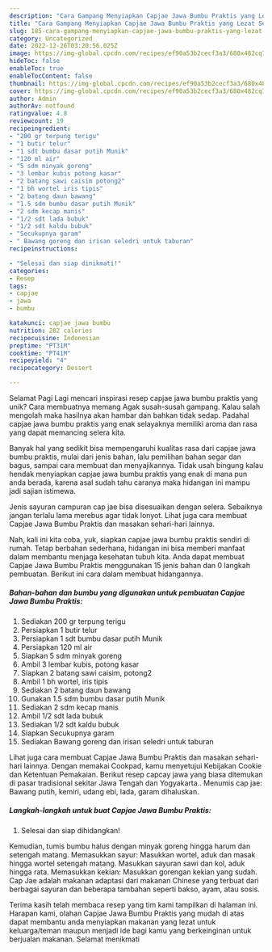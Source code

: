 ```yaml
---
description: "Cara Gampang Menyiapkan Capjae Jawa Bumbu Praktis yang Lezat Sekali, Sempurna"
title: "Cara Gampang Menyiapkan Capjae Jawa Bumbu Praktis yang Lezat Sekali, Sempurna"
slug: 185-cara-gampang-menyiapkan-capjae-jawa-bumbu-praktis-yang-lezat-sekali-sempurna
category: Uncategorized
date: 2022-12-26T03:20:56.025Z
image: https://img-global.cpcdn.com/recipes/ef90a53b2cecf3a3/680x482cq70/capjae-jawa-bumbu-praktis-foto-resep-utama.jpg
hideToc: false
enableToc: true
enableTocContent: false
thumbnail: https://img-global.cpcdn.com/recipes/ef90a53b2cecf3a3/680x482cq70/capjae-jawa-bumbu-praktis-foto-resep-utama.jpg
cover: https://img-global.cpcdn.com/recipes/ef90a53b2cecf3a3/680x482cq70/capjae-jawa-bumbu-praktis-foto-resep-utama.jpg
author: Admin
authorAv: notfound
ratingvalue: 4.8
reviewcount: 19
recipeingredient:
- "200 gr terpung terigu"
- "1 butir telur"
- "1 sdt bumbu dasar putih Munik"
- "120 ml air"
- "5 sdm minyak goreng"
- "3 lembar kubis potong kasar"
- "2 batang sawi caisim potong2"
- "1 bh wortel iris tipis"
- "2 batang daun bawang"
- "1.5 sdm bumbu dasar putih Munik"
- "2 sdm kecap manis"
- "1/2 sdt lada bubuk"
- "1/2 sdt kaldu bubuk"
- "Secukupnya garam"
- " Bawang goreng dan irisan seledri untuk taburan"
recipeinstructions:

- "Selesai dan siap dinikmati!"
categories:
- Resep
tags:
- capjae
- jawa
- bumbu

katakunci: capjae jawa bumbu 
nutrition: 282 calories
recipecuisine: Indonesian
preptime: "PT31M"
cooktime: "PT41M"
recipeyield: "4"
recipecategory: Dessert

---
```



Selamat Pagi Lagi mencari inspirasi resep capjae jawa bumbu praktis yang unik? Cara membuatnya memang Agak susah-susah gampang. Kalau salah mengolah maka hasilnya akan hambar dan bahkan tidak sedap. Padahal capjae jawa bumbu praktis yang enak selayaknya memiliki aroma dan rasa yang dapat memancing selera kita.


Banyak hal yang sedikit bisa mempengaruhi kualitas rasa dari capjae jawa bumbu praktis, mulai dari jenis bahan, lalu pemilihan bahan segar dan bagus, sampai cara membuat dan menyajikannya. Tidak usah bingung kalau hendak menyiapkan capjae jawa bumbu praktis yang enak di mana pun anda berada, karena asal sudah tahu caranya maka hidangan ini mampu jadi sajian istimewa.

Jenis sayuran campuran cap jae bisa disesuaikan dengan selera. Sebaiknya jangan terlalu lama merebus agar tidak lonyot. Lihat juga cara membuat Capjae Jawa Bumbu Praktis dan masakan sehari-hari lainnya.


Nah, kali ini kita coba, yuk, siapkan capjae jawa bumbu praktis sendiri di rumah. Tetap berbahan sederhana, hidangan ini bisa memberi manfaat dalam membantu menjaga kesehatan tubuh kita. Anda dapat membuat Capjae Jawa Bumbu Praktis menggunakan 15 jenis bahan dan 0 langkah pembuatan. Berikut ini cara dalam membuat hidangannya.

<!--inarticleads1-->

##### Bahan-bahan dan bumbu yang digunakan untuk pembuatan Capjae Jawa Bumbu Praktis:

1. Sediakan 200 gr terpung terigu
1. Persiapkan 1 butir telur
1. Persiapkan 1 sdt bumbu dasar putih Munik
1. Persiapkan 120 ml air
1. Siapkan 5 sdm minyak goreng
1. Ambil 3 lembar kubis, potong kasar
1. Siapkan 2 batang sawi caisim, potong2
1. Ambil 1 bh wortel, iris tipis
1. Sediakan 2 batang daun bawang
1. Gunakan 1.5 sdm bumbu dasar putih Munik
1. Sediakan 2 sdm kecap manis
1. Ambil 1/2 sdt lada bubuk
1. Sediakan 1/2 sdt kaldu bubuk
1. Siapkan Secukupnya garam
1. Sediakan  Bawang goreng dan irisan seledri untuk taburan


Lihat juga cara membuat Capjae Jawa Bumbu Praktis dan masakan sehari-hari lainnya. Dengan memakai Cookpad, kamu menyetujui Kebijakan Cookie dan Ketentuan Pemakaian. Berikut resep capcay jawa yang biasa ditemukan di pasar tradisional sekitar Jawa Tengah dan Yogyakarta.. Menumis cap jae: Bawang putih, kemiri, udang ebi, lada, garam dihaluskan. 

<!--inarticleads2-->

##### Langkah-langkah untuk buat Capjae Jawa Bumbu Praktis:


1. Selesai dan siap dihidangkan!

Kemudian, tumis bumbu halus dengan minyak goreng hingga harum dan setengah matang. Memasukkan sayur: Masukkan wortel, aduk dan masak hingga wortel setengah matang. Masukkan sayuran sawi dan kol, aduk hingga rata. Memasukkan kekian: Masukkan gorengan kekian yang sudah. Cap Jae adalah makanan adaptasi dari makanan Chinese yang terbuat dari berbagai sayuran dan beberapa tambahan seperti bakso, ayam, atau sosis. 

Terima kasih telah membaca resep yang tim kami tampilkan di halaman ini. Harapan kami, olahan Capjae Jawa Bumbu Praktis yang mudah di atas dapat membantu anda menyiapkan makanan yang lezat untuk keluarga/teman maupun menjadi ide bagi kamu yang berkeinginan untuk berjualan makanan. Selamat menikmati
